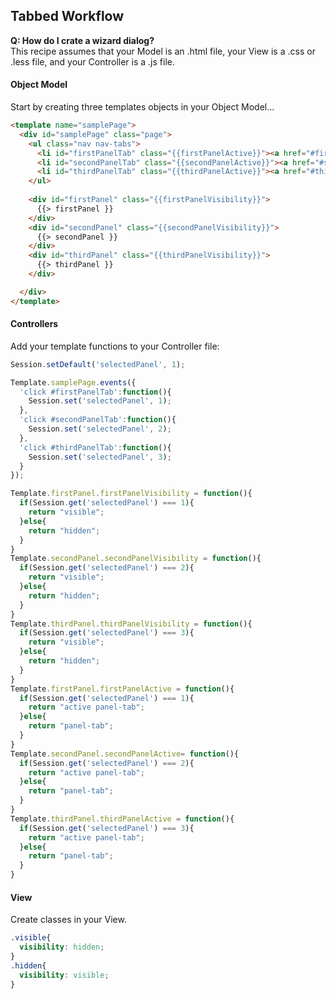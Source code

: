 ## Tabbed Workflow  

**Q:  How do I crate a wizard dialog?**  
This recipe assumes that your Model is an .html file, your View is a .css or .less file, and your Controller is a .js file.

#### Object Model  
Start by creating three templates objects in your Object Model...

````html
<template name="samplePage">
  <div id="samplePage" class="page">
    <ul class="nav nav-tabs">
      <li id="firstPanelTab" class="{{firstPanelActive}}"><a href="#firstPanel" data-toggle="tab">First</a></li>
      <li id="secondPanelTab" class="{{secondPanelActive}}"><a href="#secondPanel" data-toggle="tab">Second</a></li>
      <li id="thirdPanelTab" class="{{thirdPanelActive}}"><a href="#thirdPanel" data-toggle="tab">Third</a></li>
    </ul>
    
    <div id="firstPanel" class="{{firstPanelVisibility}}">
      {{> firstPanel }}
    </div>
    <div id="secondPanel" class="{{secondPanelVisibility}}">
      {{> secondPanel }}
    </div>
    <div id="thirdPanel" class="{{thirdPanelVisibility}}">
      {{> thirdPanel }}
    </div>

  </div>
</template>

````


#### Controllers  
Add your template functions to your Controller file:

````js
Session.setDefault('selectedPanel', 1);

Template.samplePage.events({
  'click #firstPanelTab':function(){
    Session.set('selectedPanel', 1);
  },
  'click #secondPanelTab':function(){
    Session.set('selectedPanel', 2);
  },
  'click #thirdPanelTab':function(){
    Session.set('selectedPanel', 3);
  }
});

Template.firstPanel.firstPanelVisibility = function(){
  if(Session.get('selectedPanel') === 1){
    return "visible";
  }else{
    return "hidden";
  }
}
Template.secondPanel.secondPanelVisibility = function(){
  if(Session.get('selectedPanel') === 2){
    return "visible";
  }else{
    return "hidden";
  }
}
Template.thirdPanel.thirdPanelVisibility = function(){
  if(Session.get('selectedPanel') === 3){
    return "visible";
  }else{
    return "hidden";
  }
}
Template.firstPanel.firstPanelActive = function(){
  if(Session.get('selectedPanel') === 1){
    return "active panel-tab";
  }else{
    return "panel-tab";
  }
}
Template.secondPanel.secondPanelActive= function(){
  if(Session.get('selectedPanel') === 2){
    return "active panel-tab";
  }else{
    return "panel-tab";
  }
}
Template.thirdPanel.thirdPanelActive = function(){
  if(Session.get('selectedPanel') === 3){
    return "active panel-tab";
  }else{
    return "panel-tab";
  }
}
````

#### View   
Create classes in your View.

````css
.visible{
  visibility: hidden;
}
.hidden{
  visibility: visible;
}
````
